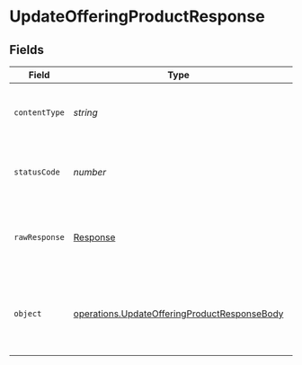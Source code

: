 # UpdateOfferingProductResponse


## Fields

| Field                                                                                                        | Type                                                                                                         | Required                                                                                                     | Description                                                                                                  |
| ------------------------------------------------------------------------------------------------------------ | ------------------------------------------------------------------------------------------------------------ | ------------------------------------------------------------------------------------------------------------ | ------------------------------------------------------------------------------------------------------------ |
| `contentType`                                                                                                | *string*                                                                                                     | :heavy_check_mark:                                                                                           | HTTP response content type for this operation                                                                |
| `statusCode`                                                                                                 | *number*                                                                                                     | :heavy_check_mark:                                                                                           | HTTP response status code for this operation                                                                 |
| `rawResponse`                                                                                                | [Response](https://developer.mozilla.org/en-US/docs/Web/API/Response)                                        | :heavy_check_mark:                                                                                           | Raw HTTP response; suitable for custom response parsing                                                      |
| `object`                                                                                                     | [operations.UpdateOfferingProductResponseBody](../../models/operations/updateofferingproductresponsebody.md) | :heavy_minus_sign:                                                                                           | Success. The product details are updated on the offering.                                                    |